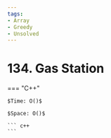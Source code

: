 ```yaml
---
tags:
- Array
- Greedy
- Unsolved
---
```



# 134. Gas Station

=== "C++"

    $Time: O()$

    $Space: O()$

    ``` c++
    ```